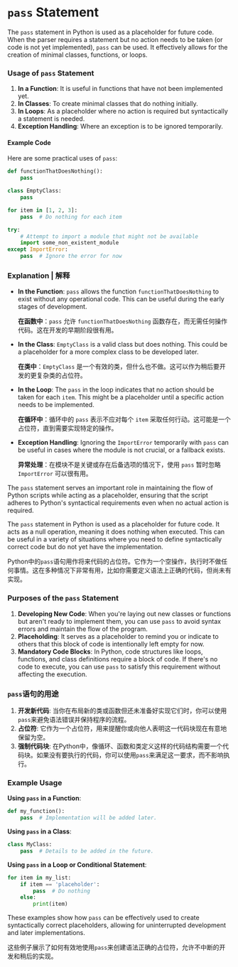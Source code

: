 # `pass` Statement

The `pass` statement in Python is used as a placeholder for future code. When the parser requires a statement but no action needs to be taken (or code is not yet implemented), `pass` can be used. It effectively allows for the creation of minimal classes, functions, or loops.

### Usage of `pass` Statement

1. **In a Function**: It is useful in functions that have not been implemented yet.
2. **In Classes**: To create minimal classes that do nothing initially.
3. **In Loops**: As a placeholder where no action is required but syntactically a statement is needed.
4. **Exception Handling**: Where an exception is to be ignored temporarily.

#### Example Code

Here are some practical uses of `pass`:

```python
def functionThatDoesNothing():
    pass

class EmptyClass:
    pass

for item in [1, 2, 3]:
    pass  # Do nothing for each item

try:
    # Attempt to import a module that might not be available
    import some_non_existent_module
except ImportError:
    pass  # Ignore the error for now
```

### Explanation | 解释

- **In the Function**: `pass` allows the function `functionThatDoesNothing` to exist without any operational code. This can be useful during the early stages of development.
  
  **在函数中**：`pass` 允许 `functionThatDoesNothing` 函数存在，而无需任何操作代码。这在开发的早期阶段很有用。

- **In the Class**: `EmptyClass` is a valid class but does nothing. This could be a placeholder for a more complex class to be developed later.
  
  **在类中**：`EmptyClass` 是一个有效的类，但什么也不做。这可以作为稍后要开发的更复杂类的占位符。

- **In the Loop**: The `pass` in the loop indicates that no action should be taken for each `item`. This might be a placeholder until a specific action needs to be implemented.
  
  **在循环中**：循环中的 `pass` 表示不应对每个 `item` 采取任何行动。这可能是一个占位符，直到需要实现特定的操作。

- **Exception Handling**: Ignoring the `ImportError` temporarily with `pass` can be useful in cases where the module is not crucial, or a fallback exists.
  
  **异常处理**：在模块不是关键或存在后备选项的情况下，使用 `pass` 暂时忽略 `ImportError` 可以很有用。

The `pass` statement serves an important role in maintaining the flow of Python scripts while acting as a placeholder, ensuring that the script adheres to Python's syntactical requirements even when no actual action is required.

The `pass` statement in Python is used as a placeholder for future code. It acts as a null operation, meaning it does nothing when executed. This can be useful in a variety of situations where you need to define syntactically correct code but do not yet have the implementation.

Python中的`pass`语句用作将来代码的占位符。它作为一个空操作，执行时不做任何事情。这在多种情况下非常有用，比如你需要定义语法上正确的代码，但尚未有实现。

### Purposes of the `pass` Statement

1. **Developing New Code**: When you're laying out new classes or functions but aren't ready to implement them, you can use `pass` to avoid syntax errors and maintain the flow of the program.
2. **Placeholding**: It serves as a placeholder to remind you or indicate to others that this block of code is intentionally left empty for now.
3. **Mandatory Code Blocks**: In Python, code structures like loops, functions, and class definitions require a block of code. If there's no code to execute, you can use `pass` to satisfy this requirement without affecting the execution.

### `pass`语句的用途

1. **开发新代码**: 当你在布局新的类或函数但还未准备好实现它们时，你可以使用`pass`来避免语法错误并保持程序的流程。
2. **占位符**: 它作为一个占位符，用来提醒你或向他人表明这一代码块现在有意地保留为空。
3. **强制代码块**: 在Python中，像循环、函数和类定义这样的代码结构需要一个代码块。如果没有要执行的代码，你可以使用`pass`来满足这一要求，而不影响执行。

### Example Usage

**Using `pass` in a Function**:
```python
def my_function():
    pass  # Implementation will be added later.
```

**Using `pass` in a Class**:
```python
class MyClass:
    pass  # Details to be added in the future.
```

**Using `pass` in a Loop or Conditional Statement**:
```python
for item in my_list:
    if item == 'placeholder':
        pass  # Do nothing
    else:
        print(item)
```

These examples show how `pass` can be effectively used to create syntactically correct placeholders, allowing for uninterrupted development and later implementations.

这些例子展示了如何有效地使用`pass`来创建语法正确的占位符，允许不中断的开发和稍后的实现。
